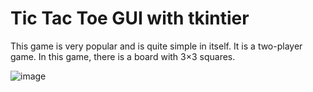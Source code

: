 # Tic Tac Toe GUI with tkintier

This game is very popular and is quite simple in itself. It is a two-player game. In this game, there is a board with 3×3 squares.


![image](https://user-images.githubusercontent.com/76445357/153775859-dc8cf331-f3c2-4ab6-9f1d-b20cafb22930.png)

